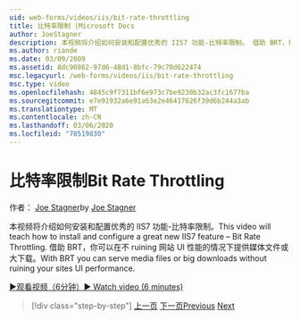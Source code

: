 ```yaml
---
uid: web-forms/videos/iis/bit-rate-throttling
title: 比特率限制 |Microsoft Docs
author: JoeStagner
description: 本视频将介绍如何安装和配置优秀的 IIS7 功能-比特率限制。 借助 BRT，你可以提供媒体文件或大下载 withou 。
ms.author: riande
ms.date: 03/09/2009
ms.assetid: 8dc90862-97d6-48d1-8bfc-79c70d622474
msc.legacyurl: /web-forms/videos/iis/bit-rate-throttling
msc.type: video
ms.openlocfilehash: 4845c9f7311bf6e973c7be9230b32ac3fc1677ba
ms.sourcegitcommit: e7e91932a6e91a63e2e46417626f39d6b244a3ab
ms.translationtype: MT
ms.contentlocale: zh-CN
ms.lasthandoff: 03/06/2020
ms.locfileid: "78519830"
---
```

# <a name="bit-rate-throttling"></a><span data-ttu-id="742d8-104">比特率限制</span><span class="sxs-lookup"><span data-stu-id="742d8-104">Bit Rate Throttling</span></span>

<span data-ttu-id="742d8-105">作者： [Joe Stagner](https://github.com/JoeStagner)</span><span class="sxs-lookup"><span data-stu-id="742d8-105">by [Joe Stagner](https://github.com/JoeStagner)</span></span>

<span data-ttu-id="742d8-106">本视频将介绍如何安装和配置优秀的 IIS7 功能-比特率限制。</span><span class="sxs-lookup"><span data-stu-id="742d8-106">This video will teach how to install and configure a great new IIS7 feature – Bit Rate Throttling.</span></span> <span data-ttu-id="742d8-107">借助 BRT，你可以在不 ruining 网站 UI 性能的情况下提供媒体文件或大下载。</span><span class="sxs-lookup"><span data-stu-id="742d8-107">With BRT you can serve media files or big downloads without ruining your sites UI performance.</span></span>

[<span data-ttu-id="742d8-108">&#9654;观看视频（6分钟）</span><span class="sxs-lookup"><span data-stu-id="742d8-108">&#9654; Watch video (6 minutes)</span></span>](https://channel9.msdn.com/Blogs/ASP-NET-Site-Videos/bit-rate-throttling)

> [!div class="step-by-step"]
> <span data-ttu-id="742d8-109">[上一页](installing-ftp7.md)
> [下一页](iis7-playlists.md)</span><span class="sxs-lookup"><span data-stu-id="742d8-109">[Previous](installing-ftp7.md)
[Next](iis7-playlists.md)</span></span>
